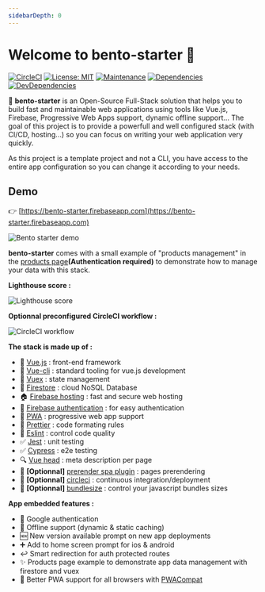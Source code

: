 ```yaml
---
sidebarDepth: 0
---
```


# Welcome to bento-starter :wave:

[![CircleCI](https://circleci.com/gh/kefranabg/bento-starter/tree/master.svg?style=svg&circle-token=f311e2320782a12321a769faa2ef1d3cdf5e1a10)](https://circleci.com/gh/kefranabg/bento-starter/tree/master)
[![License: MIT](https://img.shields.io/badge/License-MIT-yellow.svg)](https://opensource.org/licenses/MIT)
[![Maintenance](https://img.shields.io/badge/Maintained%3F-yes-green.svg)](https://GitHub.com/vuesion/vuesion/graphs/commit-activity)
[![Dependencies](https://img.shields.io/david/kefranabg/bento-starter.svg)](https://david-dm.org/kefranabg/bento-starter)
[![DevDependencies](https://img.shields.io/david/dev/kefranabg/bento-starter.svg)](https://david-dm.org/kefranabg/bento-starter?type=dev)
<br />

:bento: **bento-starter** is an Open-Source Full-Stack solution that helps you to build fast and maintainable web applications using tools like Vue.js, Firebase, Progressive Web Apps support, dynamic offline support... The goal of this project is to provide a powerfull and well configured stack (with CI/CD, hosting...) so you can focus on writing your web application very quickly.

As this project is a template project and not a CLI, you have access to the entire app configuration so you can change it according to your needs.

## Demo

:point_right: [https://bento-starter.firebaseapp.com](https://bento-starter.firebaseapp.com)

![Bento starter demo](/assets/img/demo.gif)

**bento-starter** comes with a small example of "products management" in the [products page](https://bento-starter.firebaseapp.com/login?redirectUrl=%2Fproducts)**(Authentication required)** to demonstrate how to manage your data with this stack.

**Lighthouse score :**

![Lighthouse score](/assets/img/lighthouse-score-report.jpg)

**Optionnal preconfigured CircleCI workflow :**

![CircleCI workflow](/assets/img/ci-workflow.jpg)

**The stack is made up of :**

- :metal: [Vue.js](https://vuejs.org/) : front-end framework
- :wrench: [Vue-cli](https://cli.vuejs.org/) : standard tooling for vue.js development
- :repeat: [Vuex](https://vuex.vuejs.org/) : state management
- :floppy_disk: [Firestore](https://firebase.google.com/products/firestore/) : cloud NoSQL Database
- :house: [Firebase hosting](https://firebase.google.com/products/hosting/) : fast and secure web hosting
- :bust_in_silhouette: [Firebase authentication](https://firebase.google.com/products/firestore/) : for easy authentication
- :iphone: [PWA](https://www.npmjs.com/package/@vue/cli-plugin-pwa) : progressive web app support
- :lipstick: [Prettier](https://prettier.io/) : code formating rules
- :rotating_light: [Eslint](https://eslint.org/) : control code quality
- :white_check_mark: [Jest](https://jestjs.io/) : unit testing
- :white_check_mark: [Cypress](https://www.cypress.io/) : e2e testing
- :mag: [Vue head](https://github.com/ktquez/vue-head) : meta description per page
- :page_facing_up: **[Optionnal]** [prerender spa plugin](https://github.com/chrisvfritz/prerender-spa-plugin) : pages prerendering
- :green_heart: **[Optionnal]** [circleci](https://circleci.com/) : continuous integration/deployment
- :file_folder: **[Optionnal]** [bundlesize](https://github.com/siddharthkp/bundlesize) : control your javascript bundles sizes

**App embedded features :**

- 👤 Google authentication
- 📴 Offline support (dynamic & static caching)
- 🆕 New version available prompt on new app deployments
- ➕ Add to home screen prompt for ios & android
- ↩️ Smart redirection for auth protected routes
- ✨ Products page example to demonstrate app data management with firestore and vuex
- 💪 Better PWA support for all browsers with [PWACompat](https://github.com/GoogleChromeLabs/pwacompat)

<br />

